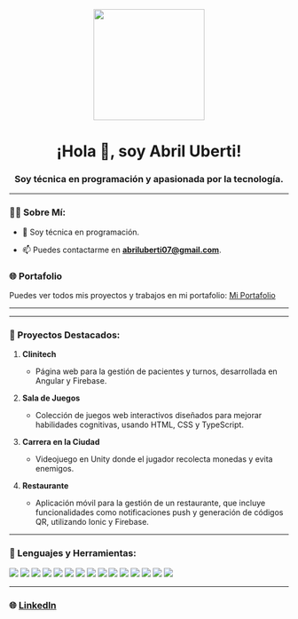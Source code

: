 <div id="header" align="center">
    <img src="https://media.giphy.com/media/bGgsc5mWoryfgKBx1u/giphy.gif" width="200" />
    <h1 align="center">¡Hola 👋, soy Abril Uberti!</h1>
    <h3 align="center">Soy técnica en programación y apasionada por la tecnología.</h3>
</div>

---

### 👨‍💻 Sobre Mí:

- 📝 Soy técnica en programación.

- 📫 Puedes contactarme en **abriluberti07@gmail.com**.

### 🌐 Portafolio

Puedes ver todos mis proyectos y trabajos en mi portafolio: [Mi Portafolio](https://ubertiabril-portafolio.web.app/proyectos) 

---
---

### 💼 Proyectos Destacados:

1. **Clinitech**
   - Página web para la gestión de pacientes y turnos, desarrollada en Angular y Firebase.

2. **Sala de Juegos**
   - Colección de juegos web interactivos diseñados para mejorar habilidades cognitivas, usando HTML, CSS y TypeScript.

3. **Carrera en la Ciudad**
   - Videojuego en Unity donde el jugador recolecta monedas y evita enemigos.

4. **Restaurante**
   - Aplicación móvil para la gestión de un restaurante, que incluye funcionalidades como notificaciones push y generación de códigos QR, utilizando Ionic y Firebase.

---



### 🔨 Lenguajes y Herramientas:

<div align="left">
    <img src="https://img.shields.io/badge/c%23-%23239120.svg?style=for-the-badge&logo=c-sharp&logoColor=white" />
    <img src="https://img.shields.io/badge/c-%2300599C.svg?style=for-the-badge&logo=c&logoColor=white" />
    <img src="https://img.shields.io/badge/css3-%231572B6.svg?style=for-the-badge&logo=css3&logoColor=white" />
    <img src="https://img.shields.io/badge/javascript-%23323330.svg?style=for-the-badge&logo=javascript&logoColor=%23F7DF1E" />
    <img src="https://img.shields.io/badge/html5-%23E34F26.svg?style=for-the-badge&logo=html5&logoColor=white" />
    <img src="https://img.shields.io/badge/php-%23777BB4.svg?style=for-the-badge&logo=php&logoColor=white" />
    <img src="https://img.shields.io/badge/typescript-%23007ACC.svg?style=for-the-badge&logo=typescript&logoColor=white" />
    <img src="https://img.shields.io/badge/.NET-5C2D91?style=for-the-badge&logo=.net&logoColor=white" />
    <img src="https://img.shields.io/badge/node.js-6DA55F?style=for-the-badge&logo=node.js&logoColor=white" />
    <img src="https://img.shields.io/badge/Microsoft%20SQL%20Server-CC2927?style=for-the-badge&logo=microsoft%20sql%20server&logoColor=white" />
    <img src="https://img.shields.io/badge/mysql-%2300f.svg?style=for-the-badge&logo=mysql&logoColor=white" />
    <img src="https://img.shields.io/badge/python-3670A0?style=for-the-badge&logo=python&logoColor=ffdd54" />
    <img src="https://img.shields.io/badge/angular-%23E23237.svg?style=for-the-badge&logo=angular&logoColor=white" />
    <img src="https://img.shields.io/badge/firebase-%23039BE5.svg?style=for-the-badge&logo=firebase&logoColor=white" />
    <img src="https://img.shields.io/badge/ionic-%23ffffff.svg?style=for-the-badge&logo=ionic&logoColor=3880ff" />
</div>

---

### 🌐 [LinkedIn](https://www.linkedin.com/in/abriluberti/)
